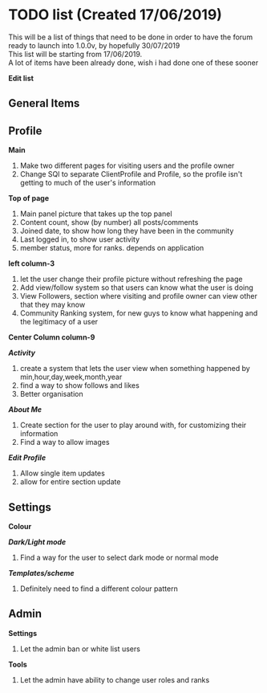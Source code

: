 TODO list (Created 17/06/2019)
===
This will be a list of things that need to be done in
order to have the forum ready to launch into 1.0.0v, 
by hopefully 30/07/2019
<br>
This list will be starting from 17/06/2019.
<br>
A lot of items have been already done, wish i had done
one of these sooner

**Edit list**

General Items
---

Profile
---

**Main**
1.  Make two different pages for visiting users and the
    profile owner
2.  Change SQl to separate ClientProfile and Profile, so
    the profile isn't getting to much of the user's
    information
    
**Top of page**
1.  Main panel picture that takes up the top panel
2.  Content count, show (by number) all posts/comments
3.  Joined date, to show how long they have been in the 
    community
4.  Last logged in, to show user activity
5.  member status, more for ranks. depends on application

**left column-3**
1.  let the user change their profile picture 
    without refreshing the page
2.  Add view/follow system so that users can know what
    the user is doing
3.  View Followers, section where visiting and profile
    owner can view other that they may know
4.  Community Ranking system, for new guys to know what
    happening and the legitimacy of a user

**Center Column column-9**

***Activity***
1. create a system that lets the user view when 
   something happened by min,hour,day,week,month,year
2. find a way to show follows and likes
3. Better organisation

***About Me***
1. Create section for the user to play around with,
   for customizing their information
2. Find a way to allow images

***Edit Profile***
1. Allow single item updates
2. allow for entire section update

Settings
---
**Colour**

***Dark/Light mode***
1. Find a way for the user to select dark mode or normal mode

***Templates/scheme***
1. Definitely need to find a different colour pattern

Admin
---
**Settings**
1.  Let the admin ban or white list users

**Tools**
1.  Let the admin have ability to change user roles 
    and ranks